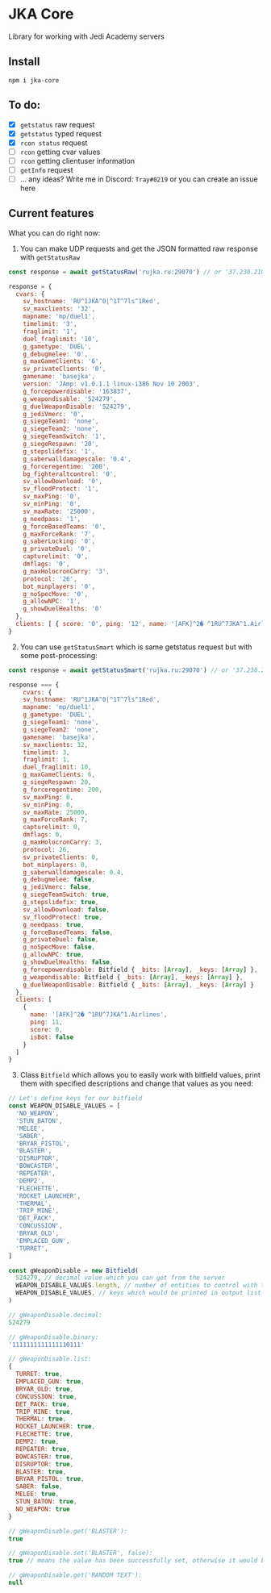 # JKA Core
Library for working with Jedi Academy servers

## Install

```
npm i jka-core
```

## To do:
- [x] `getstatus` raw request
- [x] `getstatus` typed request
- [x] `rcon status` request
- [ ] `rcon` getting cvar values
- [ ] `rcon` getting clientuser information
- [ ] `getInfo` request
- [ ] ... any ideas? Write me in Discord: `Tray#0219` or you can create an issue here

## Current features
What you can do right now:

1. You can make UDP requests and get the JSON formatted raw response with `getStatusRaw`
```js
const response = await getStatusRaw('rujka.ru:29070') // or '37.230.210.176:29070'

response = {
  cvars: {
    sv_hostname: 'RU^1JKA^0|^1T^7ls^1Red',
    sv_maxclients: '32',
    mapname: 'mp/duel1',
    timelimit: '3',
    fraglimit: '1',
    duel_fraglimit: '10',
    g_gametype: 'DUEL',
    g_debugmelee: '0',
    g_maxGameClients: '6',
    sv_privateClients: '0',
    gamename: 'basejka',
    version: 'JAmp: v1.0.1.1 linux-i386 Nov 10 2003',
    g_forcepowerdisable: '163837',
    g_weapondisable: '524279',
    g_duelWeaponDisable: '524279',
    g_jediVmerc: '0',
    g_siegeTeam1: 'none',
    g_siegeTeam2: 'none',
    g_siegeTeamSwitch: '1',
    g_siegeRespawn: '20',
    g_stepslidefix: '1',
    g_saberwalldamagescale: '0.4',
    g_forceregentime: '200',
    bg_fighteraltcontrol: '0',
    sv_allowDownload: '0',
    sv_floodProtect: '1',
    sv_maxPing: '0',
    sv_minPing: '0',
    sv_maxRate: '25000',
    g_needpass: '1',
    g_forceBasedTeams: '0',
    g_maxForceRank: '7',
    g_saberLocking: '0',
    g_privateDuel: '0',
    capturelimit: '0',
    dmflags: '0',
    g_maxHolocronCarry: '3',
    protocol: '26',
    bot_minplayers: '0',
    g_noSpecMove: '0',
    g_allowNPC: '1',
    g_showDuelHealths: '0'
  },
  clients: [ { score: '0', ping: '12', name: '[AFK]^2� ^1RU^7JKA^1.Airlines' } ]
}
```
2. You can use `getStatusSmart` which is same getstatus request but with some post-processing:

```js
const response = await getStatusSmart('rujka.ru:29070') // or '37.230.210.176:29070'

response === {
    cvars: {
    sv_hostname: 'RU^1JKA^0|^1T^7ls^1Red',
    mapname: 'mp/duel1',
    g_gametype: 'DUEL',
    g_siegeTeam1: 'none',
    g_siegeTeam2: 'none',
    gamename: 'basejka',
    sv_maxclients: 32,
    timelimit: 3,
    fraglimit: 1,
    duel_fraglimit: 10,
    g_maxGameClients: 6,
    g_siegeRespawn: 20,
    g_forceregentime: 200,
    sv_maxPing: 0,
    sv_minPing: 0,
    sv_maxRate: 25000,
    g_maxForceRank: 7,
    capturelimit: 0,
    dmflags: 0,
    g_maxHolocronCarry: 3,
    protocol: 26,
    sv_privateClients: 0,
    bot_minplayers: 0,
    g_saberwalldamagescale: 0.4,
    g_debugmelee: false,
    g_jediVmerc: false,
    g_siegeTeamSwitch: true,
    g_stepslidefix: true,
    sv_allowDownload: false,
    sv_floodProtect: true,
    g_needpass: true,
    g_forceBasedTeams: false,
    g_privateDuel: false,
    g_noSpecMove: false,
    g_allowNPC: true,
    g_showDuelHealths: false,
    g_forcepowerdisable: Bitfield { _bits: [Array], _keys: [Array] },
    g_weapondisable: Bitfield { _bits: [Array], _keys: [Array] },
    g_duelWeaponDisable: Bitfield { _bits: [Array], _keys: [Array] }
  },
  clients: [
    {
      name: '[AFK]^2� ^1RU^7JKA^1.Airlines',
      ping: 11,
      score: 0,
      isBot: false
    }
  ]
}
```

3. Class `Bitfield` which allows you to easily work with bitfield values, print them with specified descriptions and change that values as you need:

```js
// Let's define keys for our bitfield
const WEAPON_DISABLE_VALUES = [
  'NO_WEAPON',
  'STUN_BATON',
  'MELEE',
  'SABER',
  'BRYAR_PISTOL',
  'BLASTER',
  'DISRUPTOR',
  'BOWCASTER',
  'REPEATER',
  'DEMP2',
  'FLECHETTE',
  'ROCKET_LAUNCHER',
  'THERMAL',
  'TRIP_MINE',
  'DET_PACK',
  'CONCUSSION',
  'BRYAR_OLD',
  'EMPLACED_GUN',
  'TURRET',
]

const gWeaponDisable = new Bitfield(
  524279, // decimal value which you can get from the server
  WEAPON_DISABLE_VALUES.length, // number of entities to control with this bitfield
  WEAPON_DISABLE_VALUES, // keys which would be printed in output list
)

// gWeaponDisable.decimal:
524279

// gWeaponDisable.binary:
'1111111111111110111'

// gWeaponDisable.list:
{
  TURRET: true,
  EMPLACED_GUN: true,
  BRYAR_OLD: true,
  CONCUSSION: true,
  DET_PACK: true,
  TRIP_MINE: true,
  THERMAL: true,
  ROCKET_LAUNCHER: true,
  FLECHETTE: true,
  DEMP2: true,
  REPEATER: true,
  BOWCASTER: true,
  DISRUPTOR: true,
  BLASTER: true,
  BRYAR_PISTOL: true,
  SABER: false,
  MELEE: true,
  STUN_BATON: true,
  NO_WEAPON: true
}

// gWeaponDisable.get('BLASTER'):
true

// gWeaponDisable.set('BLASTER', false):
true // means the value has been successfully set, otherwise it would be false

// gWeaponDisable.get('RANDOM TEXT'):
null
```
